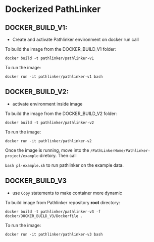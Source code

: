 # Dockerized PathLinker

## DOCKER_BUILD_V1:
- Create and activate Pathlinker environment on docker run call

To build the image from the DOCKER_BUILD_V1 folder:

`docker build -t pathlinker/pathlinker-v1`

To run the image:

`docker run -it pathlinker/pathlinker-v1 bash`

## DOCKER_BUILD_V2:
- activate environment inside image

To build the image from the DOCKER_BUILD_V2 folder:

`docker build -t pathlinker/pathlinker-v2`

To run the image:

`docker run -it pathlinker/pathlinker-v2`

Once the image is running, move into the `/PathLinkerHome/Pathlinker-project/example` diretory. Then call

`bash pl-example.sh` to run pathlinker on the example data.

## DOCKER_BUILD_V3
- use `Copy` statements to make container more dynamic

To build image from Pathlinker repository __root__ directory:

`docker build -t pathlinker/pathlinker-v3 -f docker/DOCKER_BUILD_V3/Dockerfile .`

To run the image:

`docker run -it pathlinker/pathlinker-v3 bash`

